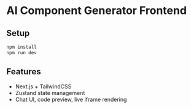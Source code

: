 # AI Component Generator Frontend

## Setup

```bash
npm install
npm run dev
```

## Features
- Next.js + TailwindCSS
- Zustand state management
- Chat UI, code preview, live iframe rendering 